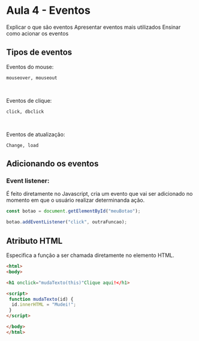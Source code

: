 # Aula 4 - Eventos

Explicar o que são eventos
Apresentar eventos mais utilizados
Ensinar como acionar os eventos

## Tipos de eventos

Eventos do mouse:
```
mouseover, mouseout
```
<br>

Eventos de clique:
```
click, dbclick
```
<br>

Eventos de atualização:
```
Change, load
```
## Adicionando os eventos

### Event listener:

É feito diretamente no Javascript, cria um evento que vai ser adicionado no momento em que o usuário realizar determinanda ação.
```js
const botao = document.getElementById("meuBotao");

botao.addEventListener("click", outraFuncao);
```

## Atributo HTML

Especifica a função a ser chamada diretamente no elemento HTML.
```html
<html>
<body>

<h1 onclick="mudaTexto(this)"Clique aqui!</h1>

<script>
 function mudaTexto(id) {
  id.innerHTML = "Mudei!";
 }
</script>

</body>
</html>
```
